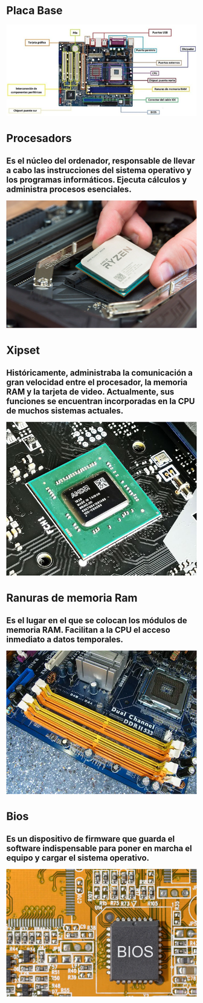 <h1>Placa Base</h1>
<img src="placa base entera.jpg" alt="Placa base entera">

<h1>Procesadors</h1>
<h2>Es el núcleo del ordenador, responsable de llevar a cabo las instrucciones del sistema operativo y los programas informáticos. Ejecuta cálculos y administra procesos esenciales.</h2>
<img src="Procesador de una placa base.webp" alt="Procesador">

<h1>Xipset</h1>
<h2>Históricamente, administraba la comunicación a gran velocidad entre el procesador, la memoria RAM y la tarjeta de video. Actualmente, sus funciones se encuentran incorporadas en la CPU de muchos sistemas actuales.</h2>
<img src="chipset-amd.jpg" alt="Xipset">

<h1>Ranuras de memoria Ram</h1>
<h2>Es el lugar en el que se colocan los módulos de memoria RAM. Facilitan a la CPU el acceso inmediato a datos temporales.</h2>
<img src="memoria-ram.webp" alt="memoia ram">

<h1>Bios</h1>
<h2>Es un dispositivo de firmware que guarda el software indispensable para poner en marcha el equipo y cargar el sistema operativo.</h2>
<img src="bios-ordenador-2978660.webp" alt="Bios">









